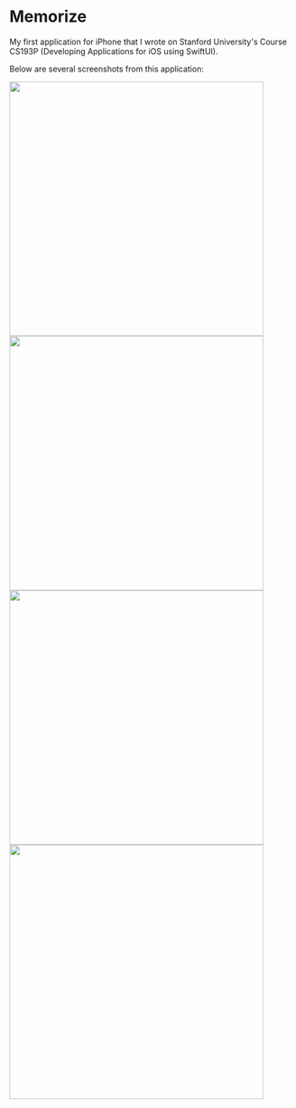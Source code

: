 # Memorize

My first application for iPhone that I wrote on Stanford University's Course CS193P (Developing Applications for iOS using SwiftUI).

Below are several screenshots from this application:
<p float="left">
<img src="https://user-images.githubusercontent.com/37738870/145694100-9d65111d-95b1-471e-af98-fafbfbdbbce5.png" height="450">
<img src="https://user-images.githubusercontent.com/37738870/145694183-06abb2f7-0024-43dc-96b6-65496b27d9b2.png" height="450">
<img src="https://user-images.githubusercontent.com/37738870/145694245-7eaabb23-fef2-4fb9-8b83-0b6001d73b6d.png" height="450">
<img src="https://user-images.githubusercontent.com/37738870/145694267-41701943-d8de-4c3f-b423-9027bc0986f4.png" height="450">
</p>
